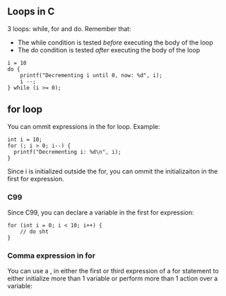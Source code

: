 ## Loops in C

3 loops: while, for and do. Remember that:
- The while condition is tested *before* executing the body of the loop
- The do condition is tested *after* executing the body of the loop

```
i = 10
do {
	printf("Decrementing i until 0, now: %d", i);
	i --;
} while (i >= 0);
``` 

## for loop

You can ommit expressions in the for loop. Example:

```
int i = 10;
for (; i > 0; i--) {
  printf("Decrementing i: %d\n", i);
}
```

Since i is initialized outside the for, you can ommit the initializaiton in the first for expression.

### C99

Since C99, you can declare a variable in the first for expression:

```
for (int i = 0; i < 10; i++) {
	// do sht
}
```

### Comma expression in for

You can use a , in either the first or third expression of a for statement to either initialize more than 1 variable or
perform more than 1 action over a variable:
